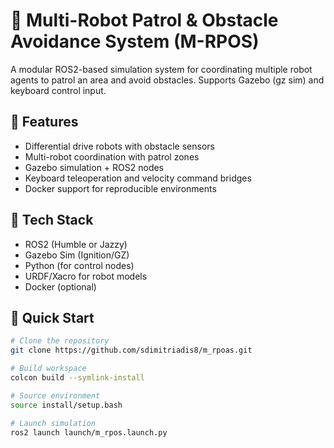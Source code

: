 # 🤖 Multi-Robot Patrol & Obstacle Avoidance System (M-RPOS)

A modular ROS2-based simulation system for coordinating multiple robot agents to patrol an area and avoid obstacles. Supports Gazebo (gz sim) and keyboard control input.

## 🔧 Features

- Differential drive robots with obstacle sensors
- Multi-robot coordination with patrol zones
- Gazebo simulation + ROS2 nodes
- Keyboard teleoperation and velocity command bridges
- Docker support for reproducible environments

## 🧰 Tech Stack

- ROS2 (Humble or Jazzy)
- Gazebo Sim (Ignition/GZ)
- Python (for control nodes)
- URDF/Xacro for robot models
- Docker (optional)

## 🚀 Quick Start

```bash
# Clone the repository
git clone https://github.com/sdimitriadis8/m_rpoas.git

# Build workspace
colcon build --symlink-install

# Source environment
source install/setup.bash

# Launch simulation
ros2 launch launch/m_rpos.launch.py

